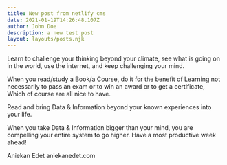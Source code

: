 ```yaml
---
title: New post from netlify cms
date: 2021-01-19T14:26:48.107Z
author: John Doe
description: a new test post
layout: layouts/posts.njk
---
```



Learn to challenge your thinking beyond your climate, see what is going on in the world, use the internet, and keep challenging your mind.

When you read/study a Book/a Course, do it for the benefit of Learning not necessarily to pass an exam or to win an award or to get a certificate, Which of course are all nice to have.

Read and bring Data & Information beyond your known experiences into your life.

When you take Data & Information bigger than your mind, you are compelling your entire system to go higher. Have a most productive week ahead!

Aniekan Edet aniekanedet.com